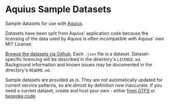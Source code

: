 # Aquius Sample Datasets

Sample datasets for use with [Aquius](https://github.com/timhowgego/Aquius).

Datasets have been split from Aquius' application code because the licensing of the data used by Aquius is often incompatible with Aquius' own MIT License.

[Browse the datasets via Github](https://github.com/timhowgego/AquiusData). Each `.json` file is a dataset. Dataset-specific licencing will be described in the directory's `LICENSE.md`. Background information and known issues may be documented in the directory's `README.md`.

Sample datasets are provided as is. They are not automatically updated for current service patterns, so are almost by definition _now_ inaccurate. If you need a current dataset, create and host your own - either [from GTFS](https://timhowgego.github.io/Aquius/live/gtfs/) or [bespoke code](https://timhowgego.github.io/Aquius/#data-structure).